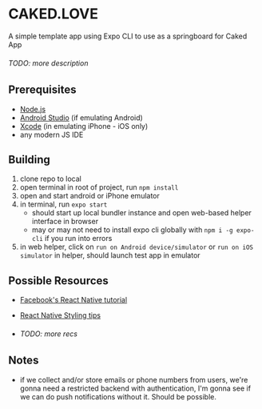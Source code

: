 # CAKED.LOVE

A simple template app using Expo CLI to use as a springboard for Caked App

###### TODO: more description

## Prerequisites
- [Node.js](https://nodejs.org/en/)
- [Android Studio]() (if emulating Android)
- [Xcode](https://developer.apple.com/xcode/) (in emulating iPhone - iOS only)
- any modern JS IDE

## Building
1. clone repo to local
2. open terminal in root of project, run `npm install`
3. open and start android or iPhone emulator
4. in terminal, run `expo start`
    - should start up local bundler instance and open web-based helper interface in browser
    - may or may not need to install expo cli globally with `npm i -g expo-cli` if you run into errors
5. in web helper, click on `run on Android device/simulator` or `run on iOS simulator` in helper, should launch test app in emulator

## Possible Resources
- [Facebook's React Native tutorial](https://facebook.github.io/react-native/docs/tutorial.html)
- [React Native Styling tips](https://www.okgrow.com/posts/react-native-styling-tips)

- ###### TODO: more recs

## Notes

- if we collect and/or store emails or phone numbers from users, we're gonna need a restricted backend with 
authentication, I'm gonna see if we can do push notifications without it. Should be possible.
